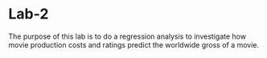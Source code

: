 # Lab-2
The purpose of this lab is to do a regression analysis to investigate how movie production costs and ratings predict the worldwide gross of a movie.
